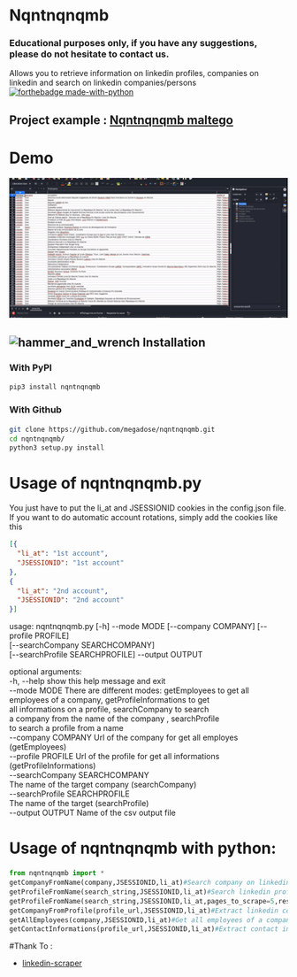 # Nqntnqnqmb
### Educational purposes only, if you have any suggestions, please do not hesitate to contact us.
Allows you to retrieve information on linkedin profiles, companies on linkedin and search on linkedin companies/persons
[![forthebadge made-with-python](http://ForTheBadge.com/images/badges/made-with-python.svg)](https://www.python.org/)
## Project example : [Nqntnqnqmb maltego](https://github.com/megadose/nqntnqnqmb-maltego)

# Demo
![](demo.gif)

## ![hammer_and_wrench](https://github.githubassets.com/images/icons/emoji/unicode/1f6e0.png) Installation

### With PyPI

```bash
pip3 install nqntnqnqmb
```

### With Github

```bash
git clone https://github.com/megadose/nqntnqnqmb.git
cd nqntnqnqmb/
python3 setup.py install
```

# Usage of nqntnqnqmb.py 
You just have to put the li_at and JSESSIONID cookies in the config.json file. If you want to do automatic account rotations, simply add the cookies like this
```json
[{
  "li_at": "1st account",
  "JSESSIONID": "1st account"
},
{
  "li_at": "2nd account",
  "JSESSIONID": "2nd account"
}]
```

usage: nqntnqnqmb.py [-h] --mode MODE [--company COMPANY] [--profile PROFILE]  
                     [--searchCompany SEARCHCOMPANY]  
                     [--searchProfile SEARCHPROFILE] --output OUTPUT  
  
optional arguments:  
  -h, --help   show this help message and exit  
  --mode MODE         There are different modes: getEmployees to get all  
                      employees of a company, getProfileInformations to get  
                      all informations on a profile, searchCompany to search  
                      a company from the name of the company , searchProfile  
                      to search a profile from a name  
  --company COMPANY     Url of the company for get all employes (getEmployees)  
  --profile PROFILE     Url of the profile for get all informations  
                        (getProfileInformations)  
  --searchCompany SEARCHCOMPANY  
                        The name of the target company (searchCompany)  
  --searchProfile SEARCHPROFILE  
                        The name of the target (searchProfile)  
  --output OUTPUT       Name of the csv output file  
  

# Usage of nqntnqnqmb with python:

```python
from nqntnqnqmb import *
getCompanyFromName(company,JSESSIONID,li_at)#Search company on linkedin from name
getProfileFromName(search_string,JSESSIONID,li_at)#Search linkedin profile from name (Simple Usage)
getProfileFromName(search_string,JSESSIONID,li_at,pages_to_scrape=5,results_per_page=20)#Search linkedin profile from name (Advanced Usage)
getCompanyFromProfile(profile_url,JSESSIONID,li_at)#Extract linkedin company from a profile
getAllEmployees(company,JSESSIONID,li_at)#Get all employees of a company from the linkedin company url
getContactInformations(profile_url,JSESSIONID,li_at)#Extract contact informations from a profiles like the email, phone number and more
```

#Thank To :
- [linkedin-scraper](https://github.com/hakimkhalafi/linkedin-scraper)
